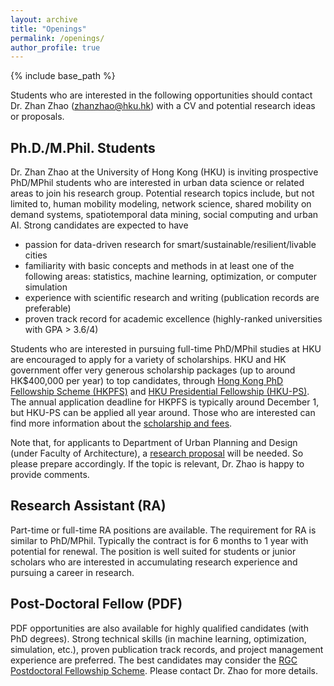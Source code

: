 ```yaml
---
layout: archive
title: "Openings"
permalink: /openings/
author_profile: true
---
```


{% include base_path %}

Students who are interested in the following opportunities should contact Dr. Zhan Zhao (zhanzhao@hku.hk) with a CV and potential research ideas or proposals.

## Ph.D./M.Phil. Students
Dr. Zhan Zhao at the University of Hong Kong (HKU) is inviting prospective PhD/MPhil students who are interested in urban data science or related areas to join his research group. Potential research topics include, but not limited to, human mobility modeling, network science, shared mobility on demand systems, spatiotemporal data mining, social computing and urban AI. Strong candidates are expected to have
* passion for data-driven research for smart/sustainable/resilient/livable cities
*	familiarity with basic concepts and methods in at least one of the following areas: statistics, machine learning, optimization, or computer simulation
*	experience with scientific research and writing (publication records are preferable)
*	proven track record for academic excellence (highly-ranked universities with GPA > 3.6/4)

Students who are interested in pursuing full-time PhD/MPhil studies at HKU are encouraged to apply for a variety of scholarships. HKU and HK government offer very generous scholarship packages (up to around HK$400,000 per year) to top candidates, through [Hong Kong PhD Fellowship Scheme (HKPFS)](https://gradsch.hku.hk/prospective_students/fees_scholarships_and_financial_support/hong_kong_phd_fellowship_scheme) and [HKU Presidential Fellowship (HKU-PS)](https://gradsch.hku.hk/prospective_students/fees_scholarships_and_financial_support/hku_presidential_phd_scholar_programme). The annual application deadline for HKPFS is typically around December 1, but HKU-PS can be applied all year around. Those who are interested can find more information about the [scholarship and fees](https://gradsch.hku.hk/prospective_students/fees_scholarships_and_financial_support/fees).

Note that, for applicants to Department of Urban Planning and Design (under Faculty of Architecture), a [research proposal](https://gradsch.hku.hk/prospective_students/application/supporting_docum/requirements_of_the_faculty_and_programme) will be needed. So please prepare accordingly. If the topic is relevant, Dr. Zhao is happy to provide comments.

## Research Assistant (RA)
Part-time or full-time RA positions are available. The requirement for RA is similar to PhD/MPhil. Typically the contract is for 6 months to 1 year with potential for renewal. The position is well suited for students or junior scholars who are interested in accumulating research experience and pursuing a career in research.

## Post-Doctoral Fellow (PDF)
PDF opportunities are also available for highly qualified candidates (with PhD degrees). Strong technical skills (in machine learning, optimization, simulation, etc.), proven publication track records, and project management experience are preferred. The best candidates may consider the [RGC Postdoctoral Fellowship Scheme](https://www.ugc.edu.hk/eng/rgc/funding_opport/pdfs/). Please contact Dr. Zhao for more details.

